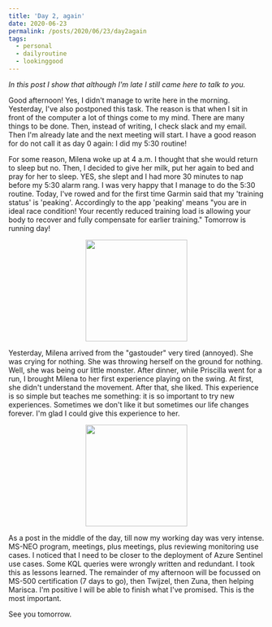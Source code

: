 ```yaml
---
title: 'Day 2, again'
date: 2020-06-23
permalink: /posts/2020/06/23/day2again
tags:
  - personal
  - dailyroutine
  - lookinggood
---
```

*In this post I show that although I'm late I still came here to talk to you.*

Good afternoon! Yes, I didn't manage to write here in the morning. Yesterday, I've also postponed this task. The reason is that when I sit in front of the computer a lot of things come to my mind. There are many things to be done. Then, instead of writing, I check slack and my email. Then I'm already late and the next meeting will start. I have a good reason for do not call it as day 0 again: I did my 5:30 routine! 

For some reason, Milena woke up at 4 a.m. I thought that she would return to sleep but no. Then, I decided to give her milk, put her again to bed and pray for her to sleep. YES, she slept and I had more 30 minutes to nap before my 5:30 alarm rang. I was very happy that I manage to do the 5:30 routine. Today, I've rowed and for the first time Garmin said that my 'training status' is 'peaking'. Accordingly to the app 'peaking' means "you are in ideal race condition! Your recently reduced training load is allowing your body to recover and fully compensate for earlier training." Tomorrow is running day!

<div align='center'><img src="https://lh3.googleusercontent.com/pw/ACtC-3e6YWbnc2rKpsIQfFX4T-vkMSj-J0HjoLXinau7ZoylbFbEFnx-P7E1tk3PxgM9yDn_yiDUzJd-nOOJSue69lgmt1WEj3Ks0O62GZzedEUvhkN561bG54l08XqO3YxZ3lYPURobZ-JyYpyL_cc6KenC2A=w800-h600-no?authuser=0" width="200"/></div>

Yesterday, Milena arrived from the "gastouder" very tired (annoyed). She was crying for nothing. She was throwing herself on the ground for nothing. Well, she was being our little monster. After dinner, while Priscilla went for a run, I brought Milena to her first experience playing on the swing. At first, she didn't understand the movement. After that, she liked. This experience is so simple but teaches me something: it is so important to try new experiences. Sometimes we don't like it but sometimes our life changes forever. I'm glad I could give this experience to her.

<div align='center'><img src="https://lh3.googleusercontent.com/pw/ACtC-3dFQANgDrx_Gy31Wb4GM5UbuFsIhODGSb_7Xh8DQrrRySMTE1N2_NqzEWFF1b7J34BdQPN9iYl13DH-P2MIGyltA1CjwAKTKpV3K8yoP36qMzPFoqC_s193fwEROiLfjyeqyL90i1DFy1oKR8GrOq2Dog=w666-h888-no?authuser=0" width="200"/></div>

As a post in the middle of the day, till now my working day was very intense. MS-NEO program, meetings, plus meetings, plus reviewing monitoring use cases. I noticed that I need to be closer to the deployment of Azure Sentinel use cases. Some KQL queries were wrongly written and redundant. I took this as lessons learned. The remainder of my afternoon will be focussed on MS-500 certification (7 days to go), then Twijzel, then Zuna, then helping Marisca. I'm positive I will be able to finish what I've promised. This is the most important.

See you tomorrow.
